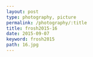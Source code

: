 ```yaml
---
layout: post
type: photography, picture
permalink: /photography/:title
title: frosh2015-16
date: 2015-09-07
keyword: frosh2015
path: 16.jpg
---
```



